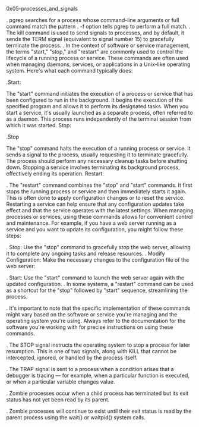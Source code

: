 0x05-processes_and_signals

. pgrep searches for a process whose command-line arguments or full command match the pattern
. -f option tells pgrep to perform a full match.
. The kill command is used to send signals to processes, and by default, it sends the TERM signal (equivalent to signal number 15) to gracefully terminate the process.
. In the context of software or service management, the terms "start," "stop," and "restart" are commonly used to control the lifecycle of a running process or service. These commands are often used when managing daemons, services, or applications in a Unix-like operating system. Here's what each command typically does:

.Start:

 The "start" command initiates the execution of a process or service that has been configured to run in the background. It begins the execution of the specified program and allows it to perform its designated tasks. When you start a service, it's usually launched as a separate process, often referred to as a daemon. This process runs independently of the terminal session from which it was started. Stop:

.Stop

  The "stop" command halts the execution of a running process or service. It sends a signal to the process, usually requesting it to terminate gracefully. The process should perform any necessary cleanup tasks before shutting down. Stopping a service involves terminating its background process, effectively ending its operation. Restart:

. The "restart" command combines the "stop" and "start" commands. It first stops the running process or service and then immediately starts it again. This is often done to apply configuration changes or to reset the service. Restarting a service can help ensure that any configuration updates take effect and that the service operates with the latest settings. When managing processes or services, using these commands allows for convenient control and maintenance. For example, if you have a web server running as a service and you want to update its configuration, you might follow these steps:

. Stop: Use the "stop" command to gracefully stop the web server, allowing it to complete any ongoing tasks and release resources.
. Modify Configuration: Make the necessary changes to the configuration file of the web server:

. Start: Use the "start" command to launch the web server again with the updated configuration.
. In some systems, a "restart" command can be used as a shortcut for the "stop" followed by "start" sequence, streamlining the process.

. It's important to note that the specific implementation of these commands might vary based on the software or service you're managing and the operating system you're using. Always refer to the documentation for the software you're working with for precise instructions on using these commands.

. The STOP signal instructs the operating system to stop a process for later resumption. This is one of two signals, along with KILL that cannot be intercepted, ignored, or handled by the process itself.

. The TRAP signal is sent to a process when a condition arises that a debugger is tracing — for example, when a particular function is executed, or when a particular variable changes value.

. Zombie processes occur when a child process has terminated but its exit status has not yet been read by its parent.

. Zombie processes will continue to exist until their exit status is read by the parent process using the wait() or waitpid() system calls.


